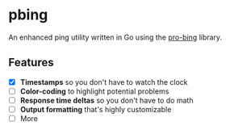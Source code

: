 # pbing

An enhanced ping utility written in Go using the [pro-bing](https://github.com/prometheus-community/pro-bing) library.

## Features

- [x] **Timestamps** so you don't have to watch the clock
- [ ] **Color-coding** to highlight potential problems
- [ ] **Response time deltas** so you don't have to do math
- [ ] **Output formatting** that's highly customizable
- [ ] More
